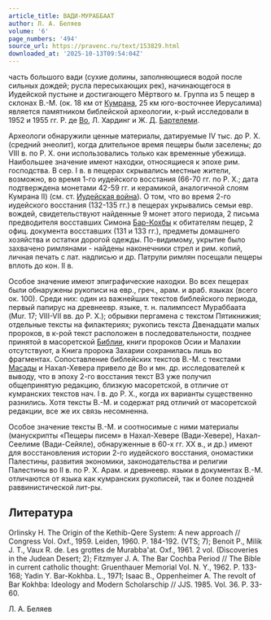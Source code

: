 ```yaml
---
article_title: ВАДИ-МУРАББААТ
author: Л. А. Беляев
volume: '6'
page_numbers: '494'
source_url: https://pravenc.ru/text/153829.html
downloaded_at: '2025-10-13T09:54:04Z'
---
```


часть большого вади (сухие долины, заполняющиеся водой после сильных дождей; русла пересыхающих рек), начинающегося в Иудейской пустыне и достигающего Мёртвого м. Группа из 5 пещер в склонах В.-М. (ок. 18 км от [Кумрана](https://pravenc.ru/text/Кумрана.html), 25 км юго-восточнее Иерусалима) является памятником библейской археологии, к-рый исследовали в 1952 и 1955 гг. Р. де [Во](https://pravenc.ru/text/Во.html), Л. Хардинг и Ж. Д. [Бартелеми](https://pravenc.ru/text/Бартелеми.html).

Археологи обнаружили ценные материалы, датируемые IV тыс. до Р. Х. (средний энеолит), когда длительное время пещеры были заселены; до VIII в. по Р. Х. они использовались только как временные убежища. Наибольшее значение имеют находки, относящиеся к эпохе рим. господства. В сер. I в. в пещерах скрывались местные жители, возможно, во время 1-го иудейского восстания (66-70 гг. по Р. Х.; дата подтверждена монетами 42-59 гг. и керамикой, аналогичной слоям Кумрана II) (см. ст. [Иудейская война](<https://pravenc.ru/text/Иудейская война.html>)). О том, что во время 2-го иудейского восстания (132-135 гг.) в пещерах укрывались семьи евр. вождей, свидетельствуют найденные 9 монет этого периода, 2 письма предводителя восставших Симона [Бар-Кохбы](https://pravenc.ru/text/Бар-Кохбы.html) к обитателям пещер, 2 офиц. документа восставших (131 и 133 гг.), предметы домашнего хозяйства и остатки дорогой одежды. По-видимому, укрытие было захвачено римлянами - найдены наконечники стрел и рим. копий, личная печать с лат. надписью и др. Патрули римлян посещали пещеры вплоть до кон. II в.

Особое значение имеют эпиграфические находки. Во всех пещерах были обнаружены рукописи на евр., греч., арам. и араб. языках (всего ок. 100). Среди них: один из важнейших текстов библейского периода, первый папирус на древнеевр. языке, т. н. палимпсест Мураббаата (Mur. 17; VIII-VII вв. до Р. Х.); обрывки пергамена с текстом Пятикнижия; отдельные тексты на филактериях; рукопись текста Двенадцати малых пророков, в к-рой текст расположен в последовательности, позднее принятой в масоретской [Библии](https://pravenc.ru/text/Библии.html), книги пророков Осии и Малахии отсутствуют, а Книга пророка Захарии сохранилась лишь во фрагментах. Сопоставление библейских текстов В.-М. с текстами [Масады](https://pravenc.ru/text/Масады.html) и Нахал-Хевера привело де Во и мн. др. исследователей к выводу, что в эпоху 2-го восстания текст ВЗ уже получил общепринятую редакцию, близкую масоретской, в отличие от кумранских текстов нач. I в. до Р. Х., когда их варианты существенно разнились. Хотя тексты В.-М. и содержат ряд отличий от масоретской редакции, все же их связь несомненна.

Особое значение тексты В.-М. и соотносимые с ними материалы (манускрипты «Пещеры писем» в Нахал-Хевере (Вади-Хевере), Нахал-Сеелиме (Вади-Сейяле), обнаруженные в 60-х гг. XX в., и др.) имеют для восстановления истории 2-го иудейского восстания, ономастики Палестины, развития экономики, законодательства и религии Палестины во II в. по Р. Х. Арам. и древнеевр. языки в документах В.-М. отличаются от языка как кумранских рукописей, так и более поздней раввинистической лит-ры.

## Литература

Orlinsky H. The Origin of the Kethib-Qere System: A new approach // Congress Vol. Oxf., 1959. Leiden, 1960. P. 184-192. (VTS; 7); Benoit P., Milik J. T., Vaux R. de. Les grottes de Murabba'at. Oxf., 1961. 2 vol. (Discoveries in the Judean Desert; 2); Fitzmyer J. A. The Bar Cochba Period // The Bible in current catholic thought: Gruenthauer Memorial Vol. N. Y., 1962. P. 133-168; Yadin Y. Bar-Kokhba. L., 1971; Isaac B., Oppenheimer A. The revolt of Bar Kokhba: Ideology and Modern Scholarschip // JJS. 1985. Vol. 36. P. 33-60.

Л. А. Беляев
